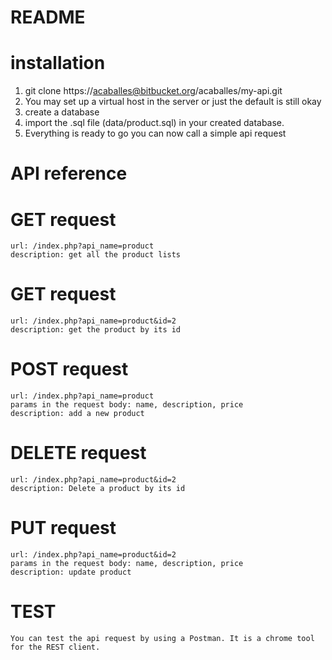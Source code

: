 # README #

# installation #
1. git clone https://acaballes@bitbucket.org/acaballes/my-api.git
2. You may set up a virtual host in the server or just the default is still okay
3. create a database
4. import the .sql file (data/product.sql) in your created database.
5. Everything is ready to go you can now call a simple api request

# API reference #
# GET request #
	url: /index.php?api_name=product
	description: get all the product lists
	
# GET request #
	url: /index.php?api_name=product&id=2
	description: get the product by its id
	
# POST request #
	url: /index.php?api_name=product
	params in the request body: name, description, price
	description: add a new product
	
# DELETE request #
	url: /index.php?api_name=product&id=2
	description: Delete a product by its id
	
# PUT request #
	url: /index.php?api_name=product&id=2
	params in the request body: name, description, price
	description: update product
	
# TEST  #
	You can test the api request by using a Postman. It is a chrome tool for the REST client.